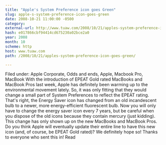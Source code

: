 ```yaml
---
title: "Apple's System Preference icon goes Green"
slug: apple-s-system-preference-icon-goes-green
date: 2008-10-21 11:00:00 -0500
category: 
external-url: http://www.tuaw.com/2008/10/21/apples-system-preference-icon-goes-green/
hash: e017866cbf94414cd675230a02bce2a0
year: 2008
month: 10
scheme: http
host: www.tuaw.com
path: /2008/10/21/apples-system-preference-icon-goes-green/

---
```


Filed under: Apple Corporate, Odds and ends, Apple, Macbook Pro, MacBook With the introduction of EPEAT Gold rated MacBooks and MacBook Pros last week, Apple has definitely been warming up to the environmental movement lately. So, it was only fitting that they would change a small part of System Preferences to reflect the EPEAT rating.   That's right, the Energy Saver icon has changed from an old incandescent bulb to a newer, more energy-efficient fluorescent bulb. Now you will only have to change the energy saver icon every 7 years, but be careful when you dispose of the old icons because they contain mercury (just kidding).    This change has only shown up on the new MacBooks and MacBook Pros. Do you think Apple will eventually update their entire line to have this new icon (and, of course, be EPEAT Gold rated)? We definitely hope so!   Thanks to everyone who sent this in! Read
